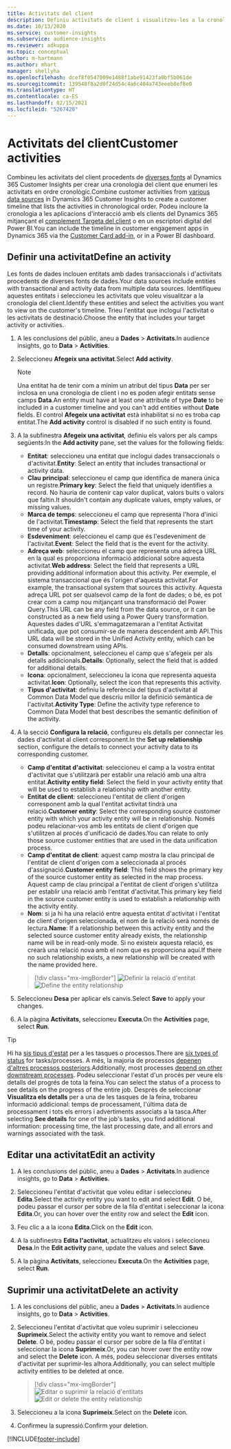 ```yaml
---
title: Activitats del client
description: Definiu activitats de client i visualitzeu-les a la cronologia del client.
ms.date: 10/13/2020
ms.service: customer-insights
ms.subservice: audience-insights
ms.reviewer: adkuppa
ms.topic: conceptual
author: m-hartmann
ms.author: mhart
manager: shellyha
ms.openlocfilehash: dcef8f0547009e1488f1abe91423fa0bf5b061de
ms.sourcegitcommit: 139548f8a2d0f24d54c4a6c404a743eeeb8ef8e0
ms.translationtype: HT
ms.contentlocale: ca-ES
ms.lasthandoff: 02/15/2021
ms.locfileid: "5267420"
---
```

# <a name="customer-activities"></a><span data-ttu-id="a9e8c-103">Activitats del client</span><span class="sxs-lookup"><span data-stu-id="a9e8c-103">Customer activities</span></span>

<span data-ttu-id="a9e8c-104">Combineu les activitats del client procedents de [diverses fonts](data-sources.md) al Dynamics 365 Customer Insights per crear una cronologia del client que enumeri les activitats en ordre cronològic.</span><span class="sxs-lookup"><span data-stu-id="a9e8c-104">Combine customer activities from [various data sources](data-sources.md) in Dynamics 365 Customer Insights to create a customer timeline that lists the activities in chronological order.</span></span> <span data-ttu-id="a9e8c-105">Podeu incloure la cronologia a les aplicacions d'interacció amb els clients del Dynamics 365 mitjançant el [complement Targeta del client](customer-card-add-in.md) o en un escriptori digital del Power BI.</span><span class="sxs-lookup"><span data-stu-id="a9e8c-105">You can include the timeline in customer engagement apps in Dynamics 365 via the [Customer Card add-in](customer-card-add-in.md), or in a Power BI dashboard.</span></span>

## <a name="define-an-activity"></a><span data-ttu-id="a9e8c-106">Definir una activitat</span><span class="sxs-lookup"><span data-stu-id="a9e8c-106">Define an activity</span></span>

<span data-ttu-id="a9e8c-107">Les fonts de dades inclouen entitats amb dades transaccionals i d'activitats procedents de diverses fonts de dades.</span><span class="sxs-lookup"><span data-stu-id="a9e8c-107">Your data sources include entities with transactional and activity data from multiple data sources.</span></span> <span data-ttu-id="a9e8c-108">Identifiqueu aquestes entitats i seleccioneu les activitats que voleu visualitzar a la cronologia del client.</span><span class="sxs-lookup"><span data-stu-id="a9e8c-108">Identify these entities and select the activities you want to view on the customer's timeline.</span></span> <span data-ttu-id="a9e8c-109">Trieu l'entitat que inclogui l'activitat o les activitats de destinació.</span><span class="sxs-lookup"><span data-stu-id="a9e8c-109">Choose the entity that includes your target activity or activities.</span></span>

1. <span data-ttu-id="a9e8c-110">A les conclusions del públic, aneu a **Dades** > **Activitats**.</span><span class="sxs-lookup"><span data-stu-id="a9e8c-110">In audience insights, go to **Data** > **Activities**.</span></span>

1. <span data-ttu-id="a9e8c-111">Seleccioneu **Afegeix una activitat**.</span><span class="sxs-lookup"><span data-stu-id="a9e8c-111">Select **Add activity**.</span></span>

   > [!NOTE]
   > <span data-ttu-id="a9e8c-112">Una entitat ha de tenir com a mínim un atribut del tipus **Data** per ser inclosa en una cronologia de client i no es poden afegir entitats sense camps **Data**.</span><span class="sxs-lookup"><span data-stu-id="a9e8c-112">An entity must have at least one attribute of type **Date** to be included in a customer timeline and you can't add entities without **Date** fields.</span></span> <span data-ttu-id="a9e8c-113">El control **Afegeix una activitat** està inhabilitat si no es troba cap entitat.</span><span class="sxs-lookup"><span data-stu-id="a9e8c-113">The **Add activity** control is disabled if no such entity is found.</span></span>

1. <span data-ttu-id="a9e8c-114">A la subfinestra **Afegeix una activitat**, definiu els valors per als camps següents:</span><span class="sxs-lookup"><span data-stu-id="a9e8c-114">In the **Add activity** pane, set the values for the following fields:</span></span>

   - <span data-ttu-id="a9e8c-115">**Entitat**: seleccioneu una entitat que inclogui dades transaccionals o d'activitat.</span><span class="sxs-lookup"><span data-stu-id="a9e8c-115">**Entity**: Select an entity that includes transactional or activity data.</span></span>
   - <span data-ttu-id="a9e8c-116">**Clau principal**: seleccioneu el camp que identifica de manera única un registre.</span><span class="sxs-lookup"><span data-stu-id="a9e8c-116">**Primary key**: Select the field that uniquely identifies a record.</span></span> <span data-ttu-id="a9e8c-117">No hauria de contenir cap valor duplicat, valors buits o valors que faltin.</span><span class="sxs-lookup"><span data-stu-id="a9e8c-117">It shouldn't contain any duplicate values, empty values, or missing values.</span></span>
   - <span data-ttu-id="a9e8c-118">**Marca de temps**: seleccioneu el camp que representa l'hora d'inici de l'activitat.</span><span class="sxs-lookup"><span data-stu-id="a9e8c-118">**Timestamp**: Select the field that represents the start time of your activity.</span></span>
   - <span data-ttu-id="a9e8c-119">**Esdeveniment**: seleccioneu el camp que és l'esdeveniment de l'activitat.</span><span class="sxs-lookup"><span data-stu-id="a9e8c-119">**Event**: Select the field that is the event for the activity.</span></span>
   - <span data-ttu-id="a9e8c-120">**Adreça web**: seleccioneu el camp que representa una adreça URL en la qual es proporciona informació addicional sobre aquesta activitat.</span><span class="sxs-lookup"><span data-stu-id="a9e8c-120">**Web address**: Select the field that represents a URL providing additional information about this activity.</span></span> <span data-ttu-id="a9e8c-121">Per exemple, el sistema transaccional que és l'origen d'aquesta activitat.</span><span class="sxs-lookup"><span data-stu-id="a9e8c-121">For example, the transactional system that sources this activity.</span></span> <span data-ttu-id="a9e8c-122">Aquesta adreça URL pot ser qualsevol camp de la font de dades; o bé, es pot crear com a camp nou mitjançant una transformació del Power Query.</span><span class="sxs-lookup"><span data-stu-id="a9e8c-122">This URL can be any field from the data source, or it can be constructed as a new field using a Power Query transformation.</span></span> <span data-ttu-id="a9e8c-123">Aquestes dades d'URL s'emmagatzemaran a l'entitat Activitat unificada, que pot consumir-se de manera descendent amb API.</span><span class="sxs-lookup"><span data-stu-id="a9e8c-123">This URL data will be stored in the Unified Activity entity, which can be consumed downstream using APIs.</span></span>
   - <span data-ttu-id="a9e8c-124">**Detalls**: opcionalment, seleccioneu el camp que s'afegeix per als detalls addicionals.</span><span class="sxs-lookup"><span data-stu-id="a9e8c-124">**Details**: Optionally, select the field that is added for additional details.</span></span>
   - <span data-ttu-id="a9e8c-125">**Icona**: opcionalment, seleccioneu la icona que representa aquesta activitat.</span><span class="sxs-lookup"><span data-stu-id="a9e8c-125">**Icon**: Optionally, select the icon that represents this activity.</span></span>
   - <span data-ttu-id="a9e8c-126">**Tipus d'activitat**: definiu la referència del tipus d'activitat al Common Data Model que descriu millor la definició semàntica de l'activitat.</span><span class="sxs-lookup"><span data-stu-id="a9e8c-126">**Activity Type**: Define the activity type reference to Common Data Model that best describes the semantic definition of the activity.</span></span>

1. <span data-ttu-id="a9e8c-127">A la secció **Configura la relació**, configureu els detalls per connectar les dades d'activitat al client corresponent.</span><span class="sxs-lookup"><span data-stu-id="a9e8c-127">In the **Set up relationship** section, configure the details to connect your activity data to its corresponding customer.</span></span>

    - <span data-ttu-id="a9e8c-128">**Camp d'entitat d'activitat**: seleccioneu el camp a la vostra entitat d'activitat que s'utilitzarà per establir una relació amb una altra entitat.</span><span class="sxs-lookup"><span data-stu-id="a9e8c-128">**Activity entity field**: Select the field in your activity entity that will be used to establish a relationship with another entity.</span></span>
    - <span data-ttu-id="a9e8c-129">**Entitat de client**: seleccioneu l'entitat de client d'origen corresponent amb la qual l'entitat activitat tindrà una relació.</span><span class="sxs-lookup"><span data-stu-id="a9e8c-129">**Customer entity**: Select the corresponding source customer entity with which your activity entity will be in relationship.</span></span> <span data-ttu-id="a9e8c-130">Només podeu relacionar-vos amb les entitats de client d'origen que s'utilitzen al procés d'unificació de dades.</span><span class="sxs-lookup"><span data-stu-id="a9e8c-130">You can relate to only those source customer entities that are used in the data unification process.</span></span>
    - <span data-ttu-id="a9e8c-131">**Camp d'entitat de client**: aquest camp mostra la clau principal de l'entitat de client d'origen com a seleccionada al procés d'assignació.</span><span class="sxs-lookup"><span data-stu-id="a9e8c-131">**Customer entity field**: This field shows the primary key of the source customer entity as selected in the map process.</span></span> <span data-ttu-id="a9e8c-132">Aquest camp de clau principal a l'entitat de client d'origen s'utilitza per establir una relació amb l'entitat d'activitat.</span><span class="sxs-lookup"><span data-stu-id="a9e8c-132">This primary key field in the source customer entity is used to establish a relationship with the activity entity.</span></span>
    - <span data-ttu-id="a9e8c-133">**Nom**: si ja hi ha una relació entre aquesta entitat d'activitat i l'entitat de client d'origen seleccionada, el nom de la relació serà només de lectura.</span><span class="sxs-lookup"><span data-stu-id="a9e8c-133">**Name**: If a relationship between this activity entity and the selected source customer entity already exists, the relationship name will be in read-only mode.</span></span> <span data-ttu-id="a9e8c-134">Si no existeix aquesta relació, es crearà una relació nova amb el nom que es proporciona aquí.</span><span class="sxs-lookup"><span data-stu-id="a9e8c-134">If there no such relationship exists, a new relationship will be created with the name provided here.</span></span>
   
   > [!div class="mx-imgBorder"]
   > <span data-ttu-id="a9e8c-135">![Definir la relació d'entitat](media/activities-entities-define.png "Definir la relació d'entitat")</span><span class="sxs-lookup"><span data-stu-id="a9e8c-135">![Define the entity relationship](media/activities-entities-define.png "Define the entity relationship")</span></span>

1. <span data-ttu-id="a9e8c-136">Seleccioneu **Desa** per aplicar els canvis.</span><span class="sxs-lookup"><span data-stu-id="a9e8c-136">Select **Save** to apply your changes.</span></span>

1. <span data-ttu-id="a9e8c-137">A la pàgina **Activitats**, seleccioneu **Executa**.</span><span class="sxs-lookup"><span data-stu-id="a9e8c-137">On the **Activities** page, select **Run**.</span></span>

> [!TIP]
> <span data-ttu-id="a9e8c-138">Hi ha [sis tipus d'estat](system.md#status-types) per a les tasques o processos.</span><span class="sxs-lookup"><span data-stu-id="a9e8c-138">There are [six types of status](system.md#status-types) for tasks/processes.</span></span> <span data-ttu-id="a9e8c-139">A més, la majoria de processos [depenen d'altres processos posteriors](system.md#refresh-policies).</span><span class="sxs-lookup"><span data-stu-id="a9e8c-139">Additionally, most processes [depend on other downstream processes](system.md#refresh-policies).</span></span> <span data-ttu-id="a9e8c-140">Podeu seleccionar l'estat d'un procés per veure els detalls del progrés de tota la feina.</span><span class="sxs-lookup"><span data-stu-id="a9e8c-140">You can select the status of a process to see details on the progress of the entire job.</span></span> <span data-ttu-id="a9e8c-141">Després de seleccionar **Visualitza els detalls** per a una de les tasques de la feina, trobareu informació addicional: temps de processament, l'última data de processament i tots els errors i advertiments associats a la tasca.</span><span class="sxs-lookup"><span data-stu-id="a9e8c-141">After selecting **See details** for one of the job's tasks, you find additional information: processing time, the last processing date, and all errors and warnings associated with the task.</span></span>

## <a name="edit-an-activity"></a><span data-ttu-id="a9e8c-142">Editar una activitat</span><span class="sxs-lookup"><span data-stu-id="a9e8c-142">Edit an activity</span></span>

1. <span data-ttu-id="a9e8c-143">A les conclusions del públic, aneu a **Dades** > **Activitats**.</span><span class="sxs-lookup"><span data-stu-id="a9e8c-143">In audience insights, go to **Data** > **Activities**.</span></span>

2. <span data-ttu-id="a9e8c-144">Seleccioneu l'entitat d'activitat que voleu editar i seleccioneu **Edita**.</span><span class="sxs-lookup"><span data-stu-id="a9e8c-144">Select the activity entity you want to edit and select **Edit**.</span></span> <span data-ttu-id="a9e8c-145">O bé, podeu passar el cursor per sobre de la fila d'entitat i seleccionar la icona **Edita**.</span><span class="sxs-lookup"><span data-stu-id="a9e8c-145">Or, you can hover over the entity row and select the **Edit** icon.</span></span>

3. <span data-ttu-id="a9e8c-146">Feu clic a a la icona **Edita**.</span><span class="sxs-lookup"><span data-stu-id="a9e8c-146">Click on the **Edit** icon.</span></span>

4. <span data-ttu-id="a9e8c-147">A la subfinestra **Edita l'activitat**, actualitzeu els valors i seleccioneu **Desa**.</span><span class="sxs-lookup"><span data-stu-id="a9e8c-147">In the **Edit activity** pane, update the values and select **Save**.</span></span>

5. <span data-ttu-id="a9e8c-148">A la pàgina **Activitats**, seleccioneu **Executa**.</span><span class="sxs-lookup"><span data-stu-id="a9e8c-148">On the **Activities** page, select **Run**.</span></span>

## <a name="delete-an-activity"></a><span data-ttu-id="a9e8c-149">Suprimir una activitat</span><span class="sxs-lookup"><span data-stu-id="a9e8c-149">Delete an activity</span></span>

1. <span data-ttu-id="a9e8c-150">A les conclusions del públic, aneu a **Dades** > **Activitats**.</span><span class="sxs-lookup"><span data-stu-id="a9e8c-150">In audience insights, go to **Data** > **Activities**.</span></span>

2. <span data-ttu-id="a9e8c-151">Seleccioneu l'entitat d'activitat que voleu suprimir i seleccioneu **Suprimeix**.</span><span class="sxs-lookup"><span data-stu-id="a9e8c-151">Select the activity entity you want to remove and select **Delete**.</span></span> <span data-ttu-id="a9e8c-152">O bé, podeu passar el cursor per sobre de la fila d'entitat i seleccionar la icona **Suprimeix**.</span><span class="sxs-lookup"><span data-stu-id="a9e8c-152">Or, you can hover over the entity row and select the **Delete** icon.</span></span> <span data-ttu-id="a9e8c-153">A més, podeu seleccionar diverses entitats d'activitat per suprimir-les alhora.</span><span class="sxs-lookup"><span data-stu-id="a9e8c-153">Additionally, you can select multiple activity entities to be deleted at once.</span></span>
   > [!div class="mx-imgBorder"]
   > <span data-ttu-id="a9e8c-154">![Editar o suprimir la relació d'entitats](media/activities-entities-edit-delete.png "Editar o suprimir la relació d'entitats")</span><span class="sxs-lookup"><span data-stu-id="a9e8c-154">![Edit or delete the entity relationship](media/activities-entities-edit-delete.png "Edit or delete the entity relationship")</span></span>

3. <span data-ttu-id="a9e8c-155">Seleccioneu a la icona **Suprimeix**.</span><span class="sxs-lookup"><span data-stu-id="a9e8c-155">Select on the **Delete** icon.</span></span>

4. <span data-ttu-id="a9e8c-156">Confirmeu la supressió.</span><span class="sxs-lookup"><span data-stu-id="a9e8c-156">Confirm your deletion.</span></span>


[!INCLUDE[footer-include](../includes/footer-banner.md)]